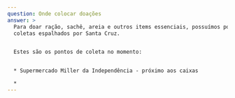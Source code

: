 ```yaml
---
question: Onde colocar doações
answer: >
  Para doar ração, sachê, areia e outros items essenciais, possuímos pontos de
  coletas espalhados por Santa Cruz.


  Estes são os pontos de coleta no momento:


  * Supermercado Miller da Independência - próximo aos caixas

  *
---
```


